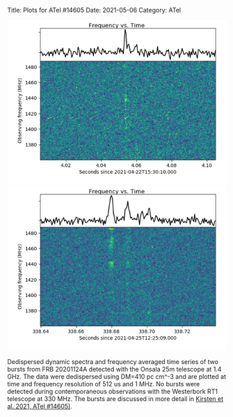 Title: Plots for ATel #14605
Date: 2021-05-06
Category: ATel

![](../images/r67008_O8_128chan_downsamp4.png)
![](../images/r67011_O8_128chan_downsamp4.png)

Dedispersed dynamic spectra and frequency averaged time series of two bursts from FRB 20201124A detected with the Onsala 25m telescope at 1.4 GHz. The data were dedispersed using DM=410 pc cm^-3 and are plotted at time and frequency resolution of 512 us and 1 MHz. No bursts were detected during contemporaneous observations with the Westerbork RT1 telescope at 330 MHz. The bursts are discussed in more detail in [Kirsten et al. 2021, ATel #14605)](https://www.astronomerstelegram.org/?read=14605).
